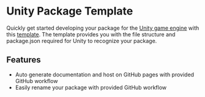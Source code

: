 # Unity Package Template

Quickly get started developing your package for the [Unity game engine](https://unity.com/) with this [template](https://github.com/PhantasmicDev/Unity-Package-Template).
The template provides you with the file structure and package.json required for Unity to recognize your package.

## Features
- Auto generate documentation and host on GitHub pages with provided GitHub workflow
- Easily rename your package with provided GitHub workflow